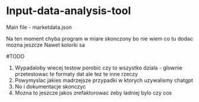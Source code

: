 # Input-data-analysis-tool
Main file - marketdata.json


Na ten moment chyba program w miare skonczony bo nie wiem co tu dodac mozna jeszcze
Nawet kolorki sa

#TODO
1. Wypadaloby wiecej testow porobic czy to wszystko dziala - glownie przetestowac te formaty dat ale tez te inne rzeczy
2. Powymyslac jakies madrzejsze przypadki w ktorych uzywalismy chatgpt
3. No i dokumentacje skonczyc
4. Mozna to jeszcze jakos zrefaktorowac zeby ladniej bylo czy cos
